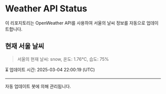 
# Weather API Status

이 리포지토리는 OpenWeather API를 사용하여 서울의 날씨 정보를 자동으로 업데이트합니다.

## 현재 서울 날씨
> 서울의 현재 날씨: snow, 온도: 1.76°C, 습도: 75%

⏳ 업데이트 시간: 2025-03-04 22:00:19 (UTC)

---
자동 업데이트 봇에 의해 관리됩니다.
